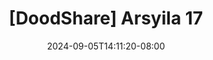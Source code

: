 --- 
title: "[DoodShare] Arsyila 17"
description: "nonton bokep [DoodShare] Arsyila 17      "
date: 2024-09-05T14:11:20-08:00
file_code: "0idkbc1d6dbz"
draft: false
cover: "ae78jvl64859u9fv.jpg"
tags: ["Arsyila", "bokep-indo", "bokep-viral", "bokep-ig"]
length: 2985
fld_id: "1483160"
foldername: "arsyila"
categories: ["arsyila"]
views: 0
---